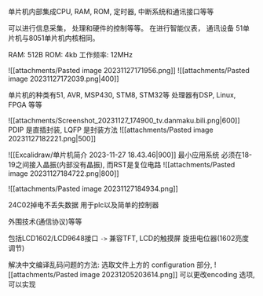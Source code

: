 单片机内部集成CPU, RAM, ROM, 定时器, 中断系统和通讯接口等等


可以进行信息采集， 处理和硬件的控制等等。
在进行智能仪表， 通讯设备
51单片机与8051单片机内核相同。

RAM: 512B
ROM: 4kb 
工作频率: 12MHz 

![[attachments/Pasted image 20231127171956.png]]
![[attachments/Pasted image 20231127172039.png|400]]

单片机的种类有51, AVR, MSP430, STM8, STM32等
处理器有DSP, Linux, FPGA 等等 

![[attachments/Screenshot_20231127_174900_tv.danmaku.bili.png|600]]
PDIP 是直插封装, LQFP 是封装方法
![[attachments/Pasted image 20231127182221.png|500]]

![[Excalidraw/单片机简介 2023-11-27 18.43.46|900]]
最小应用系统
必须在18-19之间接入晶振(内部没有晶振), 而RST是复位电路
![[attachments/Pasted image 20231127184722.png|800]]

![[attachments/Pasted image 20231127184934.png]]

24C02掉电不丢失数据 
用于plc以及简单的控制器

外围技术(通信协议)等等  

包括LCD1602/LCD9648接口 `->` 兼容TFT, LCD的触摸屏 
旋扭电位器(1602亮度调节) 

解决中文编译乱码问题的方法: 选取文件上方的 configuration 部分, 
![[attachments/Pasted image 20231205203614.png]]
可以更改encoding 选项, 可以实现